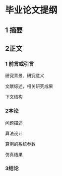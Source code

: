 # 毕业论文提纲

## 1 摘要 



## 2正文

### 	1 前言或引言

研究背景、研究意义

文献综述，相关研究成果

下文结构

### 	2本论

问题描述

算法设计

算例的系统参数

仿真结果

### 	3结论

